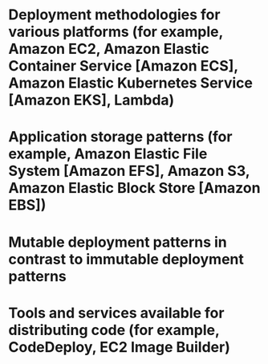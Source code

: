# Deployment methodologies for various platforms (for example, Amazon EC2, Amazon Elastic Container Service [Amazon ECS], Amazon Elastic Kubernetes Service [Amazon EKS], Lambda)

# Application storage patterns (for example, Amazon Elastic File System [Amazon EFS], Amazon S3, Amazon Elastic Block Store [Amazon EBS])

# Mutable deployment patterns in contrast to immutable deployment patterns

# Tools and services available for distributing code (for example, CodeDeploy, EC2 Image Builder)
